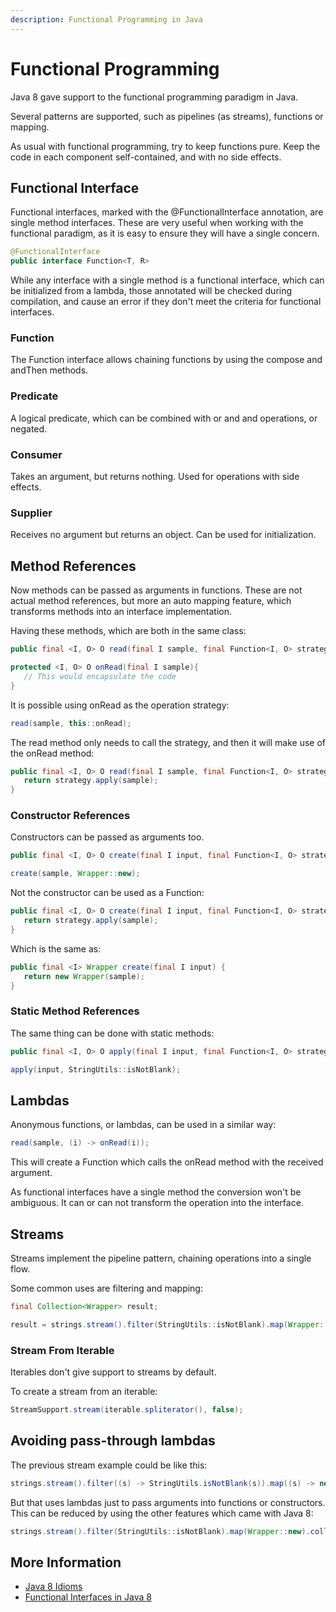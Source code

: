 ```yaml
---
description: Functional Programming in Java
---
```


# Functional Programming

Java 8 gave support to the functional programming paradigm in Java.

Several patterns are supported, such as pipelines \(as streams\), functions or mapping.

As usual with functional programming, try to keep functions pure. Keep the code in each component self-contained, and with no side effects.

## Functional Interface

Functional interfaces, marked with the @FunctionalInterface annotation, are single method interfaces. These are very useful when working with the functional paradigm, as it is easy to ensure they will have a single concern.

```java
@FunctionalInterface
public interface Function<T, R>
```

While any interface with a single method is a functional interface, which can be initialized from a lambda, those annotated will be checked during compilation, and cause an error if they don't meet the criteria for functional interfaces.

### Function

The Function interface allows chaining functions by using the compose and andThen methods.

### Predicate

A logical predicate, which can be combined with or and and operations, or negated.

### Consumer

Takes an argument, but returns nothing. Used for operations with side effects.

### Supplier

Receives no argument but returns an object. Can be used for initialization.

## Method References

Now methods can be passed as arguments in functions. These are not actual method references, but more an auto mapping feature, which transforms methods into an interface implementation.

Having these methods, which are both in the same class:

```java
public final <I, O> O read(final I sample, final Function<I, O> strategy);

protected <I, O> O onRead(final I sample){
   // This would encapsulate the code
}
```

It is possible using onRead as the operation strategy:

```java
read(sample, this::onRead);
```

The read method only needs to call the strategy, and then it will make use of the onRead method:

```java
public final <I, O> O read(final I sample, final Function<I, O> strategy) {
   return strategy.apply(sample);
}
```

### Constructor References

Constructors can be passed as arguments too.

```java
public final <I, O> O create(final I input, final Function<I, O> strategy);
```

```java
create(sample, Wrapper::new);
```

Not the constructor can be used as a Function:

```java
public final <I, O> O create(final I input, final Function<I, O> strategy) {
   return strategy.apply(sample);
}
```

Which is the same as:

```java
public final <I> Wrapper create(final I input) {
   return new Wrapper(sample);
}
```

### Static Method References

The same thing can be done with static methods:

```java
public final <I, O> O apply(final I input, final Function<I, O> strategy);
```

```java
apply(input, StringUtils::isNotBlank);
```

## Lambdas

Anonymous functions, or lambdas, can be used in a similar way:

```java
read(sample, (i) -> onRead(i));
```

This will create a Function which calls the onRead method with the received argument.

As functional interfaces have a single method the conversion won't be ambiguous. It can or can not transform the operation into the interface.

## Streams

Streams implement the pipeline pattern, chaining operations into a single flow.

Some common uses are filtering and mapping:

```java
final Collection<Wrapper> result;

result = strings.stream().filter(StringUtils::isNotBlank).map(Wrapper::new).collect(Collectors.toList());
```

### Stream From Iterable

Iterables don't give support to streams by default.

To create a stream from an iterable:

```java
StreamSupport.stream(iterable.spliterator(), false);
```

## Avoiding pass-through lambdas

The previous stream example could be like this:

```java
strings.stream().filter((s) -> StringUtils.isNotBlank(s)).map((s) -> new Wrapper(s)).collect(Collectors.toList());
```

But that uses lambdas just to pass arguments into functions or constructors. This can be reduced by using the other features which came with Java 8:

```java
strings.stream().filter(StringUtils::isNotBlank).map(Wrapper::new).collect(Collectors.toList());
```

## More Information

* [Java 8 Idioms](https://www.ibm.com/developerworks/java/library/j-java8idioms5/index.html)
* [Functional Interfaces in Java 8](http://www.baeldung.com/java-8-functional-interfaces)



